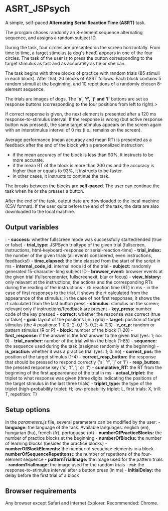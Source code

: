 # ASRT_JSPsych
<p>A simple, self-paced <strong>Alternating Serial Reaction Time (ASRT)</strong> task.</p>

<p>The prorgam choses randomly an 8-element sequence alternating sequence, and assigns a random subject ID.</p>

<p>During the task, four circles are presented on the screen horizontally. From time to time, a target stimulus (a dog's head) appears in one of the four circles. The task of the user is to press the button corresponding to the target stimulus as fast and as accurately as he or she can.</p>

<p>The task begins with three blocks of practice with random trials (85 stimuli in each block). After that, 20 blocks of ASRT follows. Each block contains 5 random stimuli at the beginning, and 10 repetitions of a randomly chosen 8-element sequence.</p>

<p>The trials are images of dogs. The <strong>'s', 'f', 'j' and 'l'</strong> buttons are set as response buttons (corresponding to the four positions from left to right).</p<>>

<p>If correct response is given, the next element is presented after a 120 ms response-to-stimulus interval. If the response is wrong (but active response button was pressed), the same target stimulus appears on the screen again with an interstimulus interval of 0 ms (i.e., remains on the screen).</p>

<p>Average performance (mean accuracy and mean RT) is presented as a feedback after the end of the block with a personalized instruction:</p>

- if the mean accuracy of the block is less than 90%, it instructs to be more accurate.
- if the mean RT of the block is more than 200 ms and the accuracy is higher than or equals to 93%, it instructs to be faster.
- in other cases, it instructs to continue the task.

<p>The breaks between the blocks are <strong>self-paced</strong>. The user can continue the task when he or she presses a button.</p>

<p>After the end of the task, output data are downloaded to the local machine (CSV format). If the user quits before the end of the task, the data are also downloaded to the local machine.</p>

<h2>Output variables</h2>:
- <strong>success:</strong> whether fullscreen mode was successfully started/ended (true or false)
- <strong>trial_type:</strong> JSPSych trialtype of the given trial (fullscreen, instructions, html-keyboard-response or serial-reaction-time)
- <strong>trial_index:</strong> the number of the given trials (all events considered, even instructions, feedbacks!)
- <strong>time_elapsed:</strong> the time elapsed from the start of the script in ms
- <strong>internal_code_id:</strong> internal node id of the trial
- <strong>subject:</strong> randomly generated 15-character-long subject ID
- <strong>browser_event:</strong> browser events at the given trial (fullscreenenter, fullscreenexit, blur or focus)
- <strong>view_history:</strong> only relavant at the instructions; the actions and the corresponding RTs during the reading of the instructions
- <strong>rt:</strong> reaction time (RT) in ms - in the case of first responses to the trial, it shows the rt calculated from the appearance of the stimulus; in the case of not first responses, it shows the rt calculated from the last button press
- <strong>stimulus:</strong> stimulus on the screen; relevant only if instructions/feedback are present
- <strong>key_press:</strong> number code of the key pressed
- <strong>correct:</strong> whether the response was correct (true or false)
- <strong>grid:</strong> layout of the positions (in a grid)
- <strong>target:</strong> position of target stimulus (the 4 positions: 1: 0,0; 2: 0,1; 3: 0,2; 4: 0,3)
- <strong>r_or_p:</strong> random or pattern stimulus (R or P)
- <strong>block:</strong> number of the block (1-20)
- <strong>first_response:</strong> if the answer is the first answer to the given trial (yes: 1; no: 0)
- <strong>trial_number:</strong> number of the trial within the block (1-85)
- <strong>sequence:</strong> the sequence used during the task (assigned randomly at the beginning)
- <strong>is_practice:</strong> whether it was a practice trial (yes: 1; 0: no)
- <strong>correct_pos:</strong> the position of the target stimulus (1-4)
- <strong>correct_resp_button:</strong> the response that should be pressed to respond correctly ('s', 'f', 'j' or 'l')
- <strong>resp_button:</strong> the pressed response key ('s', 'f', 'j' or 'l')
- <strong>cumulative_RT:</strong> the RT from the beginning of the first appeareance of the trial in ms
- <strong>actual_triplet:</strong> the triplet to what response was given (three digits indicating the positions of the target stimulus in the last three trials)
- <strong>triplet_type:</strong> the type of the triplet (high-probability triplet: H; low-probability triplet: L, first trials: X, trill: T, repetition: T)

<h2>Setup options</h2>
In the <i>parameters.js</i> file, several parameters can be modified by the user:
- <strong>language:</strong> the language of the task. Available languages: english (en), hungarian (hu), french (fr), portuguese (pt)
- <strong>numberOfPracticeBlocks:</strong> the number of practice blocks at the beginning
- <strong>numberOfBlocks:</strong> the number of learning blocks (besides the practice blocks)
- <strong>numberOfBlockElements:</strong> the number of sequence elements in a block
- <strong>numberOfSequenceRepetitons:</strong>: the number of repetitons of the four-element sequence
- <strong>patternTrialImage:</strong> the image used for the pattern trials
- <strong>randomTrialImage:</strong> the image used for the random trials
- <strong>rsi:</strong> the response-to-stimulus interval after a button press (in ms)
- <strong>initialDelay:</strong> the delay before the first trial of a block

<h2>Browser requirements</h2>
<p>Any browser except Safari and Internet Explorer. Recommended: Chrome.</p>
